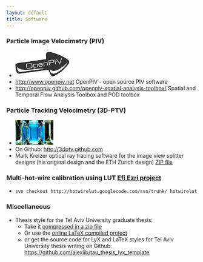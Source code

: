 ```yaml
---
layout: default
title: Software
---
```




### Particle Image Velocimetry (PIV) 
* ![](/images/logo_openpiv.jpg)
* http://www.openpiv.net OpenPIV - open source PIV software  
* http://openpiv.github.com/openpiv-spatial-analysis-toolbox/ Spatial and Temporal Flow Analysis Toolbox and POD toolbox 


### Particle Tracking Velocimetry (3D-PTV) 
* ![](/images/ptv.jpg)
* On Github: http://3dptv.github.com
* Mark Kreizer optical ray tracing software for the image view splitter designs (his original design and the ETH Zurich design) [ZIP file](/files/beamsplitter.zip)

### Multi-hot-wire calibration using LUT [Efi Ezri project](/people/Efi_Ezri)
* `svn checkout http://hotwirelut.googlecode.com/svn/trunk/ hotwirelut`

### Miscellaneous
* Thesis style for the Tel Aviv University graduate thesis:
	* Take it [compressed in a zip file](/files/TAU_thesis_template.zip)
	* Or use the [online LaTeX compiled project](https://www.scribtex.com/projects/l-alex/tau_thesis_example/dirs/show/)
	* or get the source code for LyX and LaTeX styles for Tel Aviv University thesis writing on Github:  
https://github.com/alexlib/tau_thesis_lyx_template